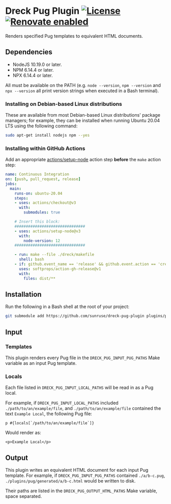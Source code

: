 # Dreck Pug Plugin [![License](https://img.shields.io/github/license/sunruse/dreck-pug-plugin.svg)](https://github.com/sunruse/dreck-pug-plugin/blob/master/license) [![Renovate enabled](https://img.shields.io/badge/renovate-enabled-brightgreen.svg)](https://renovatebot.com/)

Renders specified Pug templates to equivalent HTML documents.

## Dependencies

- NodeJS 10.19.0 or later.
- NPM 6.14.4 or later.
- NPX 6.14.4 or later.

All must be available on the PATH (e.g. `node --version`, `npm --version` and `npx --version` all print version strings when executed in a Bash terminal).

### Installing on Debian-based Linux distributions

These are available from most Debian-based Linux distributions' package managers; for example, they can be installed when running Ubuntu 20.04 LTS using the following command:

```bash
sudo apt-get install nodejs npm --yes
```

### Installing within GitHub Actions

Add an appropriate [actions/setup-node](https://github.com/actions/setup-node) action step **before** the `make` action step:

```yml
name: Continuous Integration
on: [push, pull_request, release]
jobs:
  main:
    runs-on: ubuntu-20.04
    steps:
    - uses: actions/checkout@v3
      with:
        submodules: true

    # Insert this block:
    ###############################
    - uses: actions/setup-node@v3
      with:
        node-version: 12
    ###############################

    - run: make --file ./dreck/makefile
      shell: bash
    - if: github.event_name == 'release' && github.event.action == 'created'
      uses: softprops/action-gh-release@v1
      with:
        files: dist/**
```

## Installation

Run the following in a Bash shell at the root of your project:

```bash
git submodule add https://github.com/sunruse/dreck-pug-plugin plugins/pug
```

## Input

### Templates

This plugin renders every Pug file in the `DRECK_PUG_INPUT_PUG_PATHS` Make variable as an input Pug template.

### Locals

Each file listed in `DRECK_PUG_INPUT_LOCAL_PATHS` will be read in as a Pug local.

For example, if `DRECK_PUG_INPUT_LOCAL_PATHS` included `./path/to/an/example/file`, and `./path/to/an/example/file` contained the text `Example Local`, the following Pug file:

```pug
p #{locals[`/path/to/an/example/file`]}
```

Would render as:

```pug
<p>Example Local</p>
```

## Output

This plugin writes an equivalent HTML document for each input Pug template.  For example, if `DRECK_PUG_INPUT_PUG_PATHS` contained `./a/b-c.pug`, `./plugins/pug/generated/a/b-c.html` would be written to disk.

Their paths are listed in the `DRECK_PUG_OUTPUT_HTML_PATHS` Make variable, space separated.
